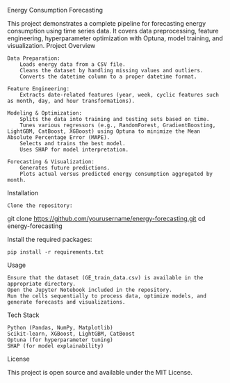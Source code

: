 Energy Consumption Forecasting

This project demonstrates a complete pipeline for forecasting energy consumption using time series data. It covers data preprocessing, feature engineering, hyperparameter optimization with Optuna, model training, and visualization.
Project Overview

    Data Preparation:
        Loads energy data from a CSV file.
        Cleans the dataset by handling missing values and outliers.
        Converts the datetime column to a proper datetime format.

    Feature Engineering:
        Extracts date-related features (year, week, cyclic features such as month, day, and hour transformations).

    Modeling & Optimization:
        Splits the data into training and testing sets based on time.
        Tunes various regressors (e.g., RandomForest, GradientBoosting, LightGBM, CatBoost, XGBoost) using Optuna to minimize the Mean Absolute Percentage Error (MAPE).
        Selects and trains the best model.
        Uses SHAP for model interpretation.

    Forecasting & Visualization:
        Generates future predictions.
        Plots actual versus predicted energy consumption aggregated by month.

Installation

    Clone the repository:

git clone https://github.com/yourusername/energy-forecasting.git
cd energy-forecasting

Install the required packages:

    pip install -r requirements.txt

Usage

    Ensure that the dataset (GE_train_data.csv) is available in the appropriate directory.
    Open the Jupyter Notebook included in the repository.
    Run the cells sequentially to process data, optimize models, and generate forecasts and visualizations.

Tech Stack

    Python (Pandas, NumPy, Matplotlib)
    Scikit-learn, XGBoost, LightGBM, CatBoost
    Optuna (for hyperparameter tuning)
    SHAP (for model explainability)

License

This project is open source and available under the MIT License.